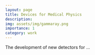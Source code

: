 ```yaml
---
layout: page
title: Devices for Medical Physics
description: 
img: assets/img/gammaray.png
importance: 1
category: work
---
```


The development of new detectors for ...  